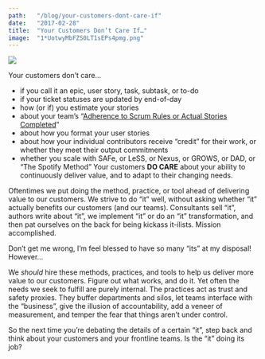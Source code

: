 ```yaml
---
path:	"/blog/your-customers-dont-care-if"
date:	"2017-02-28"
title:	"Your Customers Don’t Care If…"
image:	"1*UotwyMbFZS0LT1sEPs4pmg.png"
---
```


![](/images/1*UotwyMbFZS0LT1sEPs4pmg.png)

Your customers don’t care…

* if you call it an epic, user story, task, subtask, or to-do
* if your ticket statuses are updated by end-of-day
* how (or if) you estimate your stories
* about your team’s “[Adherence to Scrum Rules or Actual Stories Completed](http://pragmaticmarketing.com/resources/9-scrum-metrics-to-keep-your-team-on-track)”
* about how you format your user stories
* about how your individual contributors receive “credit” for their work, or whether they meet their output commitments
* whether you scale with SAFe, or LeSS, or Nexus, or GROWS, or DAD, or “The Spotify Method”
Your customers **DO CARE** about your ability to continuously deliver value, and to adapt to their changing needs.

Oftentimes we put doing the method, practice, or tool ahead of delivering value to our customers. We strive to do “it” well, without asking whether “it” actually benefits our customers (and our teams). Consultants sell “it”, authors write about “it”, we implement “it” or do an “it” transformation, and then pat ourselves on the back for being kickass it-ilists. Mission accomplished.

Don’t get me wrong, I’m feel blessed to have so many “its” at my disposal! However…

We *should* hire these methods, practices, and tools to help us deliver more value to our customers. Figure out what works, and do it. Yet often the needs we seek to fulfill are purely internal. The practices act as trust and safety proxies. They buffer departments and silos, let teams interface with the “business”, give the illusion of accountability, add a veneer of measurement, and temper the fear that things aren’t under control.

So the next time you’re debating the details of a certain “it”, step back and think about your customers and your frontline teams. Is the “it” doing its job?

